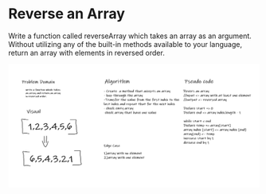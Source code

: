 # Reverse an Array

Write a function called reverseArray which takes an array as an argument. Without utilizing any of the built-in methods available to your language, return an array with elements in reversed order.

![whiteboard](../img/whiteboard.png)
